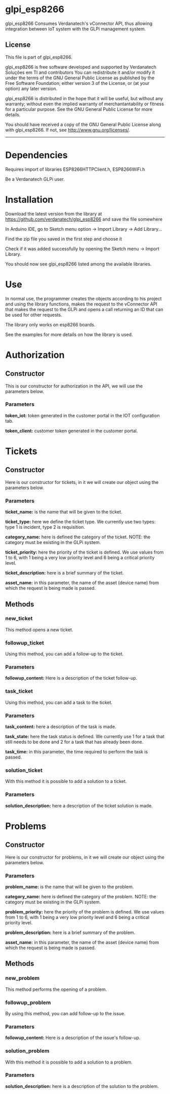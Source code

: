 # glpi_esp8266

glpi_esp8266 Consumes Verdanatech's vConnector API, thus allowing integration between IoT system with the GLPi management system.

## License

This file is part of glpi_esp8266.

glpi_esp8266 is free software developed and supported
by Verdanatech Soluções em TI and contributors
You can redistribute it and/or modify
it under the terms of the GNU General Public License as published by
the Free Software Foundation; either version 3 of the License, or
(at your option) any later version.

glpi_esp8266 is distributed in the hope that it will be useful,
but without any warranty; without even the implied warranty of
merchantantability or fitness for a particular purpose.
See the GNU General Public License for more details.

You should have received a copy of the GNU General Public License
along with glpi_esp8266. If not, see <http://www.gnu.org/licenses/>.

---

# Dependencies

Requires import of libraries ESP8266HTTPClient.h, ESP8266WiFi.h

Be a Verdanatech GLPi user.

# Installation

Download the latest version from the library at https://github.com/verdanatech/glpi_esp8266 and save the file somewhere

In Arduino IDE, go to Sketch menu option -> Import Library -> Add Library...

Find the zip file you saved in the first step and choose it

Check if it was added successfully by opening the Sketch menu -> Import Library. 

You should now see glpi_esp8266 listed among the available libraries.

# Use

In normal use, the programmer creates the objects according to his project and using the library functions, makes the request to the vConnector API that makes the request to the GLPi and opens a call returning an ID that can be used for other requests.

The library only works on esp8266 boards.

See the examples for more details on how the library is used.


# Authorization


## Constructor
This is our constructor for authorization in the API, we will use the parameters below.


### Parameters

**token_iot:** token generated in the customer portal in the IOT configuration tab.

**token_client:** customer token generated in the customer portal.


# Tickets


## Constructor
Here is our constructor for tickets, in it we will create our object using the parameters below.

### Parameters

**ticket_name:** is the name that will be given to the ticket.

**ticket_type:** here we define the ticket type. We currently use two types: type 1 is incident, type 2 is requisition.

**category_name:** here is defined the category of the ticket. NOTE: the category must be existing in the GLPi system.

**ticket_priority:** here the priority of the ticket is defined. We use values from 1 to 6, with 1 being a very low priority level and 6 being a critical priority level.

**ticket_description:** here is a brief summary of the ticket.

**asset_name:** in this parameter, the name of the asset (device name) from which the request is being made is passed.


## Methods

### new_ticket
This method opens a new ticket.


### followup_ticket
Using this method, you can add a follow-up to the ticket.


### Parameters

**followup_content:** Here is a description of the ticket follow-up.

### task_ticket
Using this method, you can add a task to the ticket.


### Parameters

**task_content:** here a description of the task is made.

**task_state:** here the task status is defined. We currently use 1 for a task that still needs to be done and 2 for a task that has already been done.

**task_time:** in this parameter, the time required to perform the task is passed.


### solution_ticket
With this method it is possible to add a solution to a ticket.


### Parameters

**solution_description:** here a description of the ticket solution is made.


# Problems

## Constructor
Here is our constructor for problems, in it we will create our object using the parameters below.

### Parameters

**problem_name:** is the name that will be given to the problem.

**category_name:** here is defined the category of the problem. NOTE: the category must be existing in the GLPi system.

**problem_priority:** here the priority of the problem is defined. We use values from 1 to 6, with 1 being a very low priority level and 6 being a critical priority level.

**problem_description:** here is a brief summary of the problem.

**asset_name:** in this parameter, the name of the asset (device name) from which the request is being made is passed.


## Methods

### new_problem
This method performs the opening of a problem.


### followup_problem
By using this method, you can add follow-up to the issue.


### Parameters

**followup_content:** Here is a description of the issue's follow-up.


### solution_problem
With this method it is possible to add a solution to a problem.


### Parameters

**solution_description:** here is a description of the solution to the problem.

